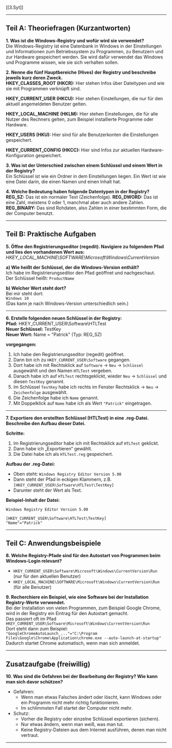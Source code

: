 [[3.Syt]]
___
## Teil A: Theoriefragen (Kurzantworten)

**1. Was ist die Windows-Registry und wofür wird sie verwendet?**  
Die Windows-Registry ist eine Datenbank in Windows in der Einstellungen und Informationen zum Betriebssystem zu Programmen, zu Benutzern und zur Hardware gespeichert werden. Sie wird dafür verwendet das Windows und Programme wissen, wie sie sich verhalten sollen.

**2. Nenne die fünf Hauptbereiche (Hives) der Registry und beschreibe jeweils kurz deren Zweck.**  
**HKEY_CLASSES_ROOT (HKCR):** Hier stehen Infos über Dateitypen und wie sie mit Programmen verknüpft sind.

**HKEY_CURRENT_USER (HKCU):** Hier stehen Einstellungen, die nur für den aktuell angemeldeten Benutzer gelten.

**HKEY_LOCAL_MACHINE (HKLM):** Hier stehen Einstellungen, die für alle Nutzer des Rechners gelten, zum Beispiel installierte Programme oder Hardware.

**HKEY_USERS (HKU):** Hier sind für alle Benutzerkonten die Einstellungen gespeichert.

**HKEY_CURRENT_CONFIG (HKCC):** Hier sind Infos zur aktuellen Hardware-Konfiguration gespeichert.

**3. Was ist der Unterschied zwischen einem Schlüssel und einem Wert in der Registry?**  
Ein Schlüssel ist wie ein Ordner in dem Einstellungen liegen.
Ein Wert ist wie eine Datei darin, die einen Namen und einen Inhalt hat.

**4. Welche Bedeutung haben folgende Datentypen in der Registry?**  
**REG_SZ:** Das ist ein normaler Text (Zeichenfolge).
**REG_DWORD:** Das ist eine Zahl, meistens 0 oder 1, manchmal aber auch andere Zahlen.
**REG_BINARY:** Das sind Rohdaten, also Zahlen in einer bestimmten Form, die der Computer benutzt.

---
## Teil B: Praktische Aufgaben

**5. Öffne den Registrierungseditor (regedit). Navigiere zu folgendem Pfad und lies den vorhandenen Wert aus:**  
*HKEY_LOCAL_MACHINE\SOFTWARE\Microsoft\Windows\CurrentVersion*

**a) Wie heißt der Schlüssel, der die Windows-Version enthält?**  
Ich habe im Registrierungseditor den Pfad geöffnet und nachgeschaut.  
Der Schlüssel heißt: `ProductName`

**b) Welcher Wert steht dort?**  
Bei mir steht dort:  
`Windows 10`  
(Das kann je nach Windows-Version unterschiedlich sein.)

---

**6. Erstelle folgenden neuen Schlüssel in der Registry:**  
**Pfad:** HKEY_CURRENT_USER\Software\HTLTest  
**Neuer Schlüssel:** TestKey  
**Neuer Wert:** Name = "Patrick" (Typ: REG_SZ)  

**vorgegangen:**  
1. Ich habe den Registrierungseditor (regedit) geöffnet.  
2. Dann bin ich zu `HKEY_CURRENT_USER\Software` gegangen.  
3. Dort habe ich mit Rechtsklick auf `Software` → `Neu` → `Schlüssel` ausgewählt und den Namen `HTLTest` vergeben.  
4. Danach habe ich auf `HTLTest` rechtsgeklickt, wieder `Neu` → `Schlüssel` und diesen `TestKey` genannt.  
5. Im Schlüssel `TestKey` habe ich rechts im Fenster Rechtsklick → `Neu` → `Zeichenfolge` ausgewählt.  
6. Die Zeichenfolge habe ich `Name` genannt.  
7. Mit Doppelklick auf `Name` habe ich als Wert `"Patrick"` eingetragen.

---

**7. Exportiere den erstellten Schlüssel (HTLTest) in eine .reg-Datei. Beschreibe den Aufbau dieser Datei.**  

**Schritte:**  
1. Im Registrierungseditor habe ich mit Rechtsklick auf `HTLTest` geklickt.  
2. Dann habe ich „Exportieren“ gewählt.  
3. Die Datei habe ich als `HTLTest.reg` gespeichert.

**Aufbau der .reg-Datei:**  
- Oben steht: `Windows Registry Editor Version 5.00`
- Dann steht der Pfad in eckigen Klammern, z.B. `[HKEY_CURRENT_USER\Software\HTLTest\TestKey]`
- Darunter steht der Wert als Text.

**Beispiel-Inhalt der Datei:**  
```
Windows Registry Editor Version 5.00

[HKEY_CURRENT_USER\Software\HTLTest\TestKey]
"Name"="Patrick"
```

---

## Teil C: Anwendungsbeispiele

**8. Welche Registry-Pfade sind für den Autostart von Programmen beim Windows-Login relevant?**  
- `HKEY_CURRENT_USER\Software\Microsoft\Windows\CurrentVersion\Run` (nur für den aktuellen Benutzer)
- `HKEY_LOCAL_MACHINE\SOFTWARE\Microsoft\Windows\CurrentVersion\Run` (für alle Benutzer)

**9. Recherchiere ein Beispiel, wie eine Software bei der Installation Registry-Werte verwendet.**  
Bei der Installation von vielen Programmen, zum Beispiel Google Chrome, wird in der Registry ein Eintrag für den Autostart gemacht.  
Das passiert oft im Pfad  
`HKEY_CURRENT_USER\Software\Microsoft\Windows\CurrentVersion\Run`  
Dort steht dann zum Beispiel:  
`"GoogleChromeAutoLaunch_..."="C:\Program Files\Google\Chrome\Application\chrome.exe --auto-launch-at-startup"`  
Dadurch startet Chrome automatisch, wenn man sich anmeldet.

---

## Zusatzaufgabe (freiwillig)

**10. Was sind die Gefahren bei der Bearbeitung der Registry? Wie kann man sich davor schützen?**  
- Gefahren:  
  - Wenn man etwas Falsches ändert oder löscht, kann Windows oder ein Programm nicht mehr richtig funktionieren.
  - Im schlimmsten Fall startet der Computer nicht mehr.
- Schutz:  
  - Vorher die Registry oder einzelne Schlüssel exportieren (sichern).
  - Nur etwas ändern, wenn man weiß, was man tut.
  - Keine Registry-Dateien aus dem Internet ausführen, denen man nicht vertraut.

---